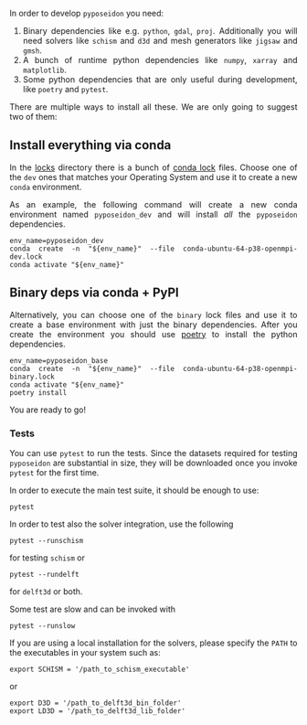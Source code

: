 <style>body {text-align: justify}</style>

In order to develop `pyposeidon` you need:

1. Binary dependencies like e.g. `python`, `gdal`, `proj`. Additionally you will need solvers like
   `schism` and `d3d` and mesh generators like `jigsaw` and `gmsh`.
2. A bunch of runtime python dependencies like `numpy`, `xarray` and `matplotlib`.
3. Some python dependencies that are only useful during development, like `poetry` and `pytest`.

There are multiple ways to install all these. We are only going to suggest two of them:

## Install everything via conda

In the [locks](https://github.com/pmav99/pyPoseidon/tree/master/locks) directory there is a bunch of
[conda lock](https://github.com/conda-incubator/conda-lock) files. Choose one of the `dev` ones that
matches your Operating System and use it to create a new `conda` environment.

As an example, the following command will create a new conda environment named `pyposeidon_dev` and will install
*all* the `pyposeidon` dependencies.

```
env_name=pyposeidon_dev
conda create -n "${env_name}" --file conda-ubuntu-64-p38-openmpi-dev.lock
conda activate "${env_name}"
```

## Binary deps via conda + PyPI

Alternatively, you can choose one of the `binary` lock files and use it to create a base environment
with just the binary dependencies. After you create the environment you should use
[poetry](https://python-poetry.org/) to install the python dependencies.

```
env_name=pyposeidon_base
conda create -n "${env_name}" --file conda-ubuntu-64-p38-openmpi-binary.lock
conda activate "${env_name}"
poetry install
```

You are ready to go!


### Tests

You can use `pytest` to run the tests. Since the datasets required for testing `pyposeidon` are
substantial in size, they will be downloaded once you invoke `pytest` for the first time.

In order to execute the main test suite, it should be enough to use:

```
pytest
```

In order to test also the solver integration, use the following

```
pytest --runschism
```

 for testing `schism` or 

```
pytest --rundelft
```

for `delft3d` or both.

Some test are slow and can be invoked with 

```
pytest --runslow
```


If you are using a local installation for the solvers, please specify the `PATH` to the executables in your system such as:

```
export SCHISM = '/path_to_schism_executable'
```

or

```
export D3D = '/path_to_delft3d_bin_folder'
export LD3D = '/path_to_delft3d_lib_folder'
```
